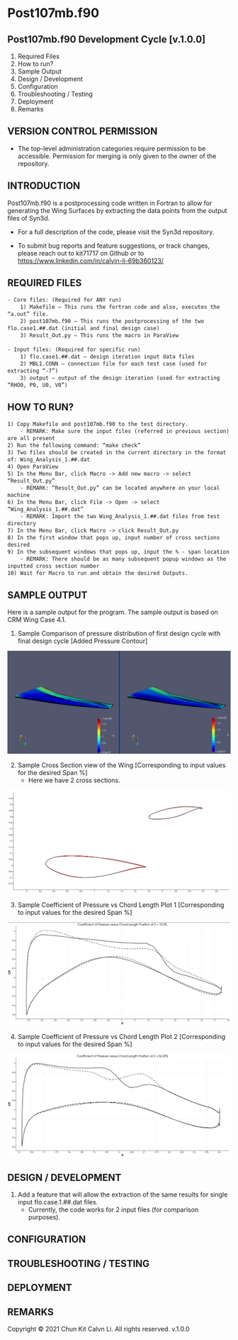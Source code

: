 # Post107mb.f90

Post107mb.f90 Development Cycle [v.1.0.0]
---------------------

 1) Required Files
 2) How to run?
 3) Sample Output
 4) Design / Development 
 5) Configuration
 6) Troubleshooting / Testing
 7) Deployment
 8) Remarks

VERSION CONTROL PERMISSION
---------------------
 * The top-level administration categories require permission to be
   accessible. Permission for merging is only given to the owner of the repository.

INTRODUCTION
------------

Post107mb.f90 is a postprocessing code written in Fortran to allow for generating the Wing Surfaces by extracting the data points from the output files of Syn3d.

 * For a full description of the code, please visit the Syn3d repository.

 * To submit bug reports and feature suggestions, or track changes, please reach out to kit71717 on Github or to https://www.linkedin.com/in/calvin-li-69b360123/

REQUIRED FILES
------------

	- Core files: (Required for ANY run)
		1) Makefile – This runs the fortran code and also, executes the “a.out” file.
		2) post107mb.f90 – This runs the postprocessing of the two flo.case1.##.dat (initial and final design case)
		3) Result_Out.py – This runs the macro in ParaView
   
   	- Input files: (Required for specific run)
		1) flo.case1.##.dat – design iteration input data files
		2) MBL1.CONN – connection file for each test case (used for extracting “-7”)
		3) output – output of the design iteration (used for extracting “RHO0, P0, U0, V0”)

HOW TO RUN?
------------

	1) Copy Makefile and post107mb.f90 to the test directory.
		- REMARK: Make sure the input files (referred in previous section) are all present
	2) Run the following command: “make check”
	3) Two files should be created in the current directory in the format of: Wing_Analysis_1.##.dat
	4) Open ParaView
	5) In the Menu Bar, click Macro -> Add new macro -> select “Result_Out.py”
		- REMARK: “Result_Out.py” can be located anywhere on your local machine
	6) In the Menu Bar, click File -> Open -> select “Wing_Analysis_1.##.dat”
		- REMARK: Import the two Wing_Analysis_1.##.dat files from test directory
	7) In the Menu Bar, click Macro -> click Result_Out.py
	8) In the first window that pops up, input number of cross sections desired
	9) In the subsequent windows that pops up, input the % - span location
		- REMARK: There should be as many subsequent popup windows as the inputted cross section number
	10) Wait for Macro to run and obtain the desired Outputs.

SAMPLE OUTPUT
------------

Here is a sample output for the program. The sample output is based on CRM Wing Case 4.1.

1) Sample Comparison of pressure distribution of first design cycle with final design cycle [Added Pressure Contour]

![alt text](https://github.com/kit71717/Post107mb/blob/master/Sample_Output/Image_README/First_Last_Design.png?raw=true)

2) Sample Cross Section view of the Wing [Corresponding to input values for the desired Span %]
	- Here we have 2 cross sections.
	
![alt text](https://github.com/kit71717/Post107mb/blob/master/Sample_Output/Image_README/Cross_Section.png?raw=true)

3) Sample Coefficient of Pressure vs Chord Length Plot 1 [Corresponding to input values for the desired Span %]

![alt text](https://github.com/kit71717/Post107mb/blob/master/Sample_Output/Image_README/CP_Plot_1.png?raw=true)

4) Sample Coefficient of Pressure vs Chord Length Plot 2 [Corresponding to input values for the desired Span %]

![alt text](https://github.com/kit71717/Post107mb/blob/master/Sample_Output/Image_README/CP_Plot_2.png?raw=true)


DESIGN / DEVELOPMENT
------------
1) Add a feature that will allow the extraction of the same results for single input flo.case.1.##.dat files.
	- Currently, the code works for 2 input files (for comparison purposes).

CONFIGURATION
------------

TROUBLESHOOTING / TESTING
------------

DEPLOYMENT 
------------

REMARKS
------------

Copyright © 2021 Chun Kit Calvn Li. All rights reserved. v.1.0.0


